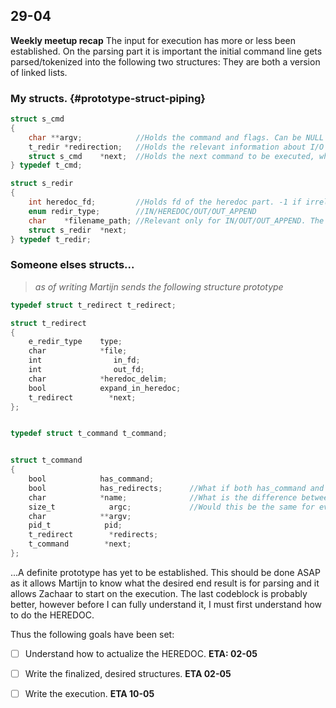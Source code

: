 ## 29-04
**Weekly meetup recap**
The input for execution has more or less been established. 
On the parsing part it is important the initial command line gets parsed/tokenized into the following two structures:
They are both a version of linked lists.
### My structs. {#prototype-struct-piping}
```c
struct s_cmd
{
	char **argv; 			//Holds the command and flags. Can be NULL if no command is present (f/e "> out > out2" This will just create the file out and out2)
	t_redir	*redirection;	//Holds the relevant information about I/O operators. Again, NULL if not applicable.
	struct s_cmd	*next;	//Holds the next command to be executed, which can also be used for execution to notify a pipe must be created. (NULL if no other)
} typedef t_cmd;

struct s_redir
{
	int	heredoc_fd;			//Holds fd of the heredoc part. -1 if irrelevant.
	enum redir_type;		//IN/HEREDOC/OUT/OUT_APPEND
	char	*filename_path;	//Relevant only for IN/OUT/OUT_APPEND. The filename/path to be opened.
	struct s_redir	*next;
} typedef t_redir;
```
### Someone elses structs...
> *as of writing Martijn sends the following structure prototype*
```c
typedef struct t_redirect t_redirect;

struct t_redirect
{
    e_redir_type    type;
    char            *file;
    int                in_fd;
    int                out_fd;
    char            *heredoc_delim;
    bool            expand_in_heredoc;
    t_redirect        *next;
};


typedef struct t_command t_command;


struct t_command
{
    bool            has_command;
    bool            has_redirects;		//What if both has_command and has_redirects are false? Perhaps this should be handled in parsing and is not relevant for execution.
    char            *name;				//What is the difference between name and argv? Or is name just argv[0] for readability.
    size_t            argc;				//Would this be the same for every node in the list or is it the iterator? (i = 0, i = 1 , i = 2 etc..)
    char            **argv;
    pid_t            pid;
    t_redirect        *redirects;
    t_command        *next;
};
```

...A definite prototype has yet to be established. This should be done ASAP as it allows Martijn to know what the desired end result is for parsing and it allows Zachaar to start on the execution.
The last codeblock is probably better, however before I can fully understand it, I must first understand how to do the HEREDOC.

Thus the following goals have been set:
- [ ] Understand how to actualize the HEREDOC.  **ETA: 02-05**
- [ ] Write the finalized, desired structures.	**ETA 02-05**
- [ ] Write the execution.						**ETA 10-05**

